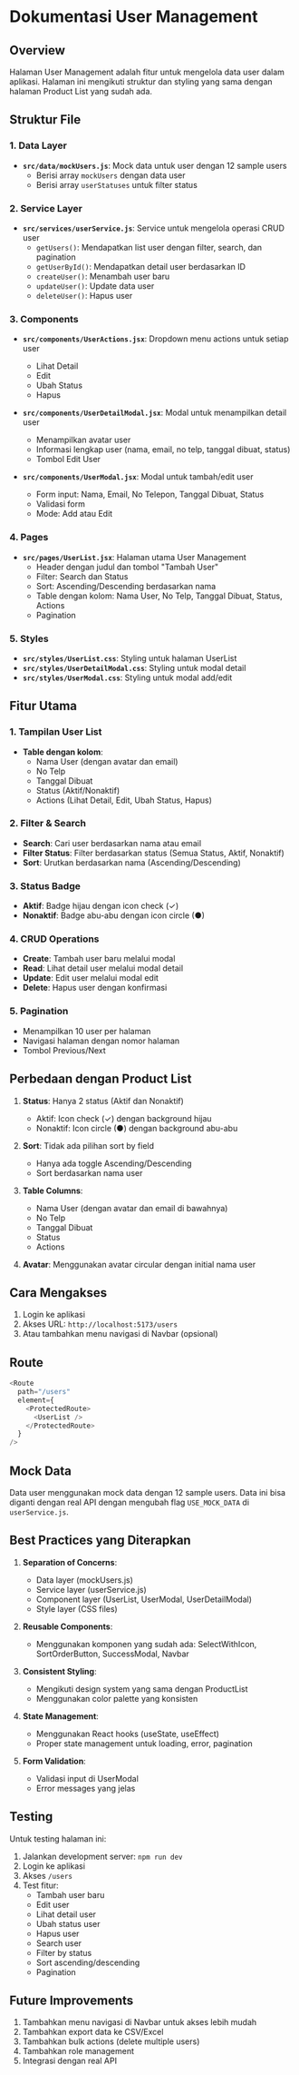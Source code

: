 # Dokumentasi User Management

## Overview
Halaman User Management adalah fitur untuk mengelola data user dalam aplikasi. Halaman ini mengikuti struktur dan styling yang sama dengan halaman Product List yang sudah ada.

## Struktur File

### 1. Data Layer
- **`src/data/mockUsers.js`**: Mock data untuk user dengan 12 sample users
  - Berisi array `mockUsers` dengan data user
  - Berisi array `userStatuses` untuk filter status

### 2. Service Layer
- **`src/services/userService.js`**: Service untuk mengelola operasi CRUD user
  - `getUsers()`: Mendapatkan list user dengan filter, search, dan pagination
  - `getUserById()`: Mendapatkan detail user berdasarkan ID
  - `createUser()`: Menambah user baru
  - `updateUser()`: Update data user
  - `deleteUser()`: Hapus user

### 3. Components
- **`src/components/UserActions.jsx`**: Dropdown menu actions untuk setiap user
  - Lihat Detail
  - Edit
  - Ubah Status
  - Hapus

- **`src/components/UserDetailModal.jsx`**: Modal untuk menampilkan detail user
  - Menampilkan avatar user
  - Informasi lengkap user (nama, email, no telp, tanggal dibuat, status)
  - Tombol Edit User

- **`src/components/UserModal.jsx`**: Modal untuk tambah/edit user
  - Form input: Nama, Email, No Telepon, Tanggal Dibuat, Status
  - Validasi form
  - Mode: Add atau Edit

### 4. Pages
- **`src/pages/UserList.jsx`**: Halaman utama User Management
  - Header dengan judul dan tombol "Tambah User"
  - Filter: Search dan Status
  - Sort: Ascending/Descending berdasarkan nama
  - Table dengan kolom: Nama User, No Telp, Tanggal Dibuat, Status, Actions
  - Pagination

### 5. Styles
- **`src/styles/UserList.css`**: Styling untuk halaman UserList
- **`src/styles/UserDetailModal.css`**: Styling untuk modal detail
- **`src/styles/UserModal.css`**: Styling untuk modal add/edit

## Fitur Utama

### 1. Tampilan User List
- **Table dengan kolom**:
  - Nama User (dengan avatar dan email)
  - No Telp
  - Tanggal Dibuat
  - Status (Aktif/Nonaktif)
  - Actions (Lihat Detail, Edit, Ubah Status, Hapus)

### 2. Filter & Search
- **Search**: Cari user berdasarkan nama atau email
- **Filter Status**: Filter berdasarkan status (Semua Status, Aktif, Nonaktif)
- **Sort**: Urutkan berdasarkan nama (Ascending/Descending)

### 3. Status Badge
- **Aktif**: Badge hijau dengan icon check (✓)
- **Nonaktif**: Badge abu-abu dengan icon circle (●)

### 4. CRUD Operations
- **Create**: Tambah user baru melalui modal
- **Read**: Lihat detail user melalui modal detail
- **Update**: Edit user melalui modal edit
- **Delete**: Hapus user dengan konfirmasi

### 5. Pagination
- Menampilkan 10 user per halaman
- Navigasi halaman dengan nomor halaman
- Tombol Previous/Next

## Perbedaan dengan Product List

1. **Status**: Hanya 2 status (Aktif dan Nonaktif)
   - Aktif: Icon check (✓) dengan background hijau
   - Nonaktif: Icon circle (●) dengan background abu-abu

2. **Sort**: Tidak ada pilihan sort by field
   - Hanya ada toggle Ascending/Descending
   - Sort berdasarkan nama user

3. **Table Columns**:
   - Nama User (dengan avatar dan email di bawahnya)
   - No Telp
   - Tanggal Dibuat
   - Status
   - Actions

4. **Avatar**: Menggunakan avatar circular dengan initial nama user

## Cara Mengakses

1. Login ke aplikasi
2. Akses URL: `http://localhost:5173/users`
3. Atau tambahkan menu navigasi di Navbar (opsional)

## Route
```javascript
<Route
  path="/users"
  element={
    <ProtectedRoute>
      <UserList />
    </ProtectedRoute>
  }
/>
```

## Mock Data
Data user menggunakan mock data dengan 12 sample users. Data ini bisa diganti dengan real API dengan mengubah flag `USE_MOCK_DATA` di `userService.js`.

## Best Practices yang Diterapkan

1. **Separation of Concerns**:
   - Data layer (mockUsers.js)
   - Service layer (userService.js)
   - Component layer (UserList, UserModal, UserDetailModal)
   - Style layer (CSS files)

2. **Reusable Components**:
   - Menggunakan komponen yang sudah ada: SelectWithIcon, SortOrderButton, SuccessModal, Navbar

3. **Consistent Styling**:
   - Mengikuti design system yang sama dengan ProductList
   - Menggunakan color palette yang konsisten

4. **State Management**:
   - Menggunakan React hooks (useState, useEffect)
   - Proper state management untuk loading, error, pagination

5. **Form Validation**:
   - Validasi input di UserModal
   - Error messages yang jelas

## Testing
Untuk testing halaman ini:
1. Jalankan development server: `npm run dev`
2. Login ke aplikasi
3. Akses `/users`
4. Test fitur:
   - Tambah user baru
   - Edit user
   - Lihat detail user
   - Ubah status user
   - Hapus user
   - Search user
   - Filter by status
   - Sort ascending/descending
   - Pagination

## Future Improvements
1. Tambahkan menu navigasi di Navbar untuk akses lebih mudah
2. Tambahkan export data ke CSV/Excel
3. Tambahkan bulk actions (delete multiple users)
4. Tambahkan role management
5. Integrasi dengan real API
